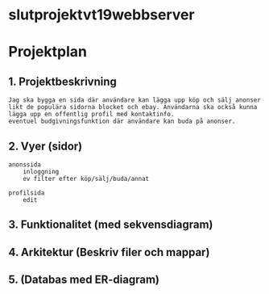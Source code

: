 # slutprojektvt19webbserver

# Projektplan

## 1. Projektbeskrivning
    Jag ska bygga en sida där användare kan lägga upp köp och sälj anonser likt de populära sidorna blocket och ebay. Användarna ska också kunna lägga upp en offentlig profil med kontaktinfo.
    eventuel budgivningsfunktion där användare kan buda på anonser.

## 2. Vyer (sidor)
    anonssida
        inloggning
        ev filter efter köp/sälj/buda/annat
    
    profilsida
        edit

## 3. Funktionalitet (med sekvensdiagram)
## 4. Arkitektur (Beskriv filer och mappar)
## 5. (Databas med ER-diagram)
